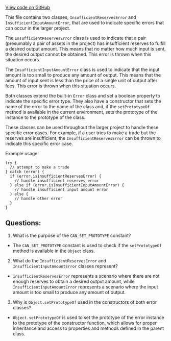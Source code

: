 [View code on GitHub](zoo-labs/zoo/blob/master/zdk/src/errors.ts)

This file contains two classes, `InsufficientReservesError` and `InsufficientInputAmountError`, that are used to indicate specific errors that can occur in the larger project. 

The `InsufficientReservesError` class is used to indicate that a pair (presumably a pair of assets in the project) has insufficient reserves to fulfill a desired output amount. This means that no matter how much input is sent, the desired output cannot be obtained. This error is thrown when this situation occurs. 

The `InsufficientInputAmountError` class is used to indicate that the input amount is too small to produce any amount of output. This means that the amount of input sent is less than the price of a single unit of output after fees. This error is thrown when this situation occurs. 

Both classes extend the built-in `Error` class and set a boolean property to indicate the specific error type. They also have a constructor that sets the name of the error to the name of the class and, if the `setPrototypeOf` method is available in the current environment, sets the prototype of the instance to the prototype of the class. 

These classes can be used throughout the larger project to handle these specific error cases. For example, if a user tries to make a trade but the reserves are insufficient, the `InsufficientReservesError` can be thrown to indicate this specific error case. 

Example usage:
```
try {
  // attempt to make a trade
} catch (error) {
  if (error.isInsufficientReservesError) {
    // handle insufficient reserves error
  } else if (error.isInsufficientInputAmountError) {
    // handle insufficient input amount error
  } else {
    // handle other error
  }
}
```
## Questions: 
 1. What is the purpose of the `CAN_SET_PROTOTYPE` constant?
- The `CAN_SET_PROTOTYPE` constant is used to check if the `setPrototypeOf` method is available in the `Object` class.

2. What do the `InsufficientReservesError` and `InsufficientInputAmountError` classes represent?
- `InsufficientReservesError` represents a scenario where there are not enough reserves to obtain a desired output amount, while `InsufficientInputAmountError` represents a scenario where the input amount is too small to produce any amount of output.

3. Why is `Object.setPrototypeOf` used in the constructors of both error classes?
- `Object.setPrototypeOf` is used to set the prototype of the error instance to the prototype of the constructor function, which allows for proper inheritance and access to properties and methods defined in the parent class.
